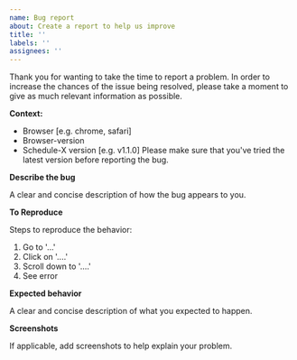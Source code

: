 ```yaml
---
name: Bug report
about: Create a report to help us improve
title: ''
labels: ''
assignees: ''
---
```


Thank you for wanting to take the time to report a problem. In order to increase the chances of the issue being
resolved,
please take a moment to give as much relevant information as possible.

**Context:**

- Browser [e.g. chrome, safari]
- Browser-version
- Schedule-X version [e.g. v1.1.0] Please make sure that you've tried the latest version before reporting the bug.

**Describe the bug**

A clear and concise description of how the bug appears to you.

**To Reproduce**

Steps to reproduce the behavior:

1. Go to '...'
2. Click on '....'
3. Scroll down to '....'
4. See error

**Expected behavior**

A clear and concise description of what you expected to happen.

**Screenshots**

If applicable, add screenshots to help explain your problem.
